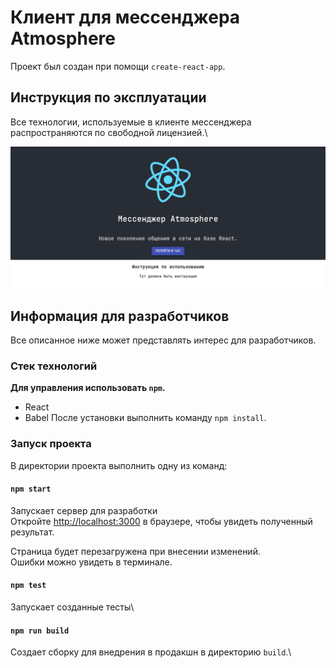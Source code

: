 # Клиент для мессенджера Atmosphere

Проект был создан при помощи `create-react-app`.

## Инструкция по эксплуатации

Все технологии, используемые в клиенте мессенджера распространяются по свободной лицензией.\

![Главная страница](https://github.com/yaonkey/atm-client/raw/main/public/Assets/Images/1.png)

## Информация для разработчиков

Все описанное ниже может представлять интерес для разработчиков.

### Стек технологий

**Для управления использовать `npm`.**
* React
* Babel
После установки выполнить команду `npm install`.

### Запуск проекта

В директории проекта выполнить одну из команд:

#### `npm start`

Запускает сервер для разработки\
Откройте [http://localhost:3000](http://localhost:3000) в браузере, чтобы увидеть полученный результат.

Страница будет перезагружена при внесении изменений.\
Ошибки можно увидеть в терминале.

#### `npm test`

Запускает созданные тесты\

#### `npm run build`

Создает сборку для внедрения в продакшн в директорию `build`.\

